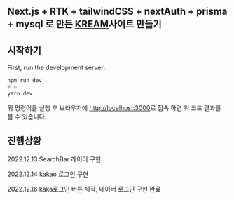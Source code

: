 ## Next.js + RTK + tailwindCSS + nextAuth + prisma + mysql 로 만든 [KREAM](https://kream.co.kr/)사이트 만들기


## 시작하기

First, run the development server:

```bash
npm run dev
# or
yarn dev
```

위 명령어를 실행 후 브라우저에 [http://localhost:3000](http://localhost:3000)로 접속 하면 위 코드 결과를 볼 수 있습니다.

## 진행상황
2022.12.13 SearchBar 레이어 구현


2022.12.14 kakao 로그인 구현


2022.12.16 kaka로그인 버튼 제작, 네이버 로그인 구현 완료
